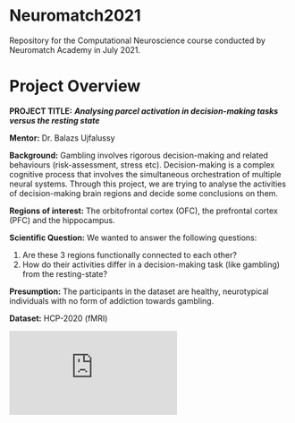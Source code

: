 # Neuromatch2021
Repository for the Computational Neuroscience course conducted by Neuromatch Academy in July 2021.

# Project Overview

**PROJECT TITLE:** **_Analysing parcel activation in decision-making tasks versus the resting state_**

**Mentor:** Dr. Balazs Ujfalussy

**Background:** Gambling involves rigorous decision-making and related behaviours (risk-assessment, stress etc). Decision-making is a complex cognitive process that involves the simultaneous orchestration of multiple neural systems. Through this project, we are trying to analyse the activities of decision-making brain regions and decide some conclusions on them.

**Regions of interest:** The orbitofrontal cortex (OFC), the prefrontal cortex (PFC) and the hippocampus.

**Scientific Question:** We wanted to answer the following questions:
1. Are these 3 regions functionally connected to each other?
2. How do their activities differ in a decision-making task (like gambling) from the resting-state?

**Presumption:** The participants in the dataset are healthy, neurotypical individuals with no form of addiction towards gambling.

**Dataset:** HCP-2020 (fMRI)

![Project Slides](https://github.com/ayucd/Neuromatch2021/blob/main/Project_Slides_NMA_EnergeticIguanas.pdf)
